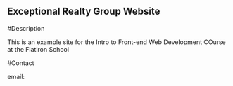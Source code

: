 Exceptional Realty Group Website
---

#Description

This is an example site for the Intro to Front-end Web Development COurse at the Flatiron School

#Contact

email: